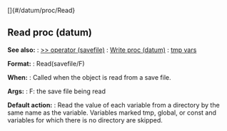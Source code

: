 []{#/datum/proc/Read}
  ## Read proc (datum)
  **See also:**
  :   [\>\> operator (savefile)](ref/savefile/operator/%3e%3e)
  :   [Write proc (datum)](ref/datum/proc/Write)
  :   [tmp vars](ref/var/tmp)
  <!-- -->
  **Format:**
  :   Read(savefile/F)
  <!-- -->
  **When:**
  :   Called when the object is read from a save file.
  <!-- -->
  **Args:**
  :   F: the save file being read
  <!-- -->
  **Default action:**
  :   Read the value of each variable from a directory by the same name as
      the variable. Variables marked tmp, global, or const and variables
      for which there is no directory are skipped.